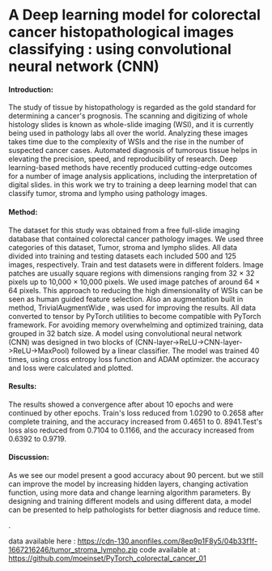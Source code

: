 # A Deep learning model for colorectal cancer histopathological images classifying : using convolutional neural network (CNN) 

#### Introduction: 
The study of tissue by histopathology is regarded as the gold standard for determining a cancer's prognosis. The scanning and digitizing of whole histology slides is known as whole-slide imaging (WSI), and it is currently being used in pathology labs all over the world. Analyzing these images takes time due to the complexity of WSIs and the rise in the number of suspected cancer cases. Automated diagnosis of tumorous tissue helps in elevating the precision, speed, and reproducibility of research. Deep learning-based methods have recently produced cutting-edge outcomes for a number of image analysis applications, including the interpretation of digital slides. in this work we try to training a deep learning model that can classify tumor, stroma and lympho using pathology images.
#### Method: 
The dataset for this study was obtained from a free full-slide imaging database that contained colorectal cancer pathology images. We used three categories of this dataset, Tumor, stroma and lympho slides. All data divided into training and testing datasets each included 500 and 125 images, respectively. Train and test datasets were in different folders. Image patches are usually square regions with dimensions ranging from 32 × 32 pixels up to 10,000 × 10,000 pixels. We used image patches of around 64 × 64 pixels. This approach to reducing the high dimensionality of WSIs can be seen as human guided feature selection. Also an augmentation built in method, TrivialAugmentWide , was used for improving the results. All data converted to tensor by PyTorch utilities to become compatible with PyTorch framework. For avoiding memory overwhelming and optimized training, data grouped in 32 batch size. A model using convolutional neural network (CNN) was designed in two blocks of (CNN-layer->ReLU->CNN-layer->ReLU->MaxPool) followed by a linear classifier. The model was trained 40 times, using cross entropy loss function and ADAM optimizer. the accuracy and loss were calculated and plotted. 
#### Results:
The results showed a convergence after about 10 epochs and were continued by other epochs. Train's loss reduced from 1.0290 to 0.2658 after complete training, and the accuracy increased from 0.4651 to 0. 8941.Test's loss also reduced from 0.7104 to 0.1166, and the accuracy increased from 0.6392 to 0.9719.
#### Discussion:
As we see our model present a good accuracy about 90 percent. but we still can improve the model by increasing hidden layers, changing activation function, using more data and change learning algorithm parameters. By designing and training different models and using different data, a model can be presented to help pathologists for better diagnosis and reduce time.

.


data available here : https://cdn-130.anonfiles.com/8ep9p1F8y5/04b33f1f-1667216246/tumor_stroma_lympho.zip
code available at : https://github.com/moeinset/PyTorch_colorectal_cancer_01
